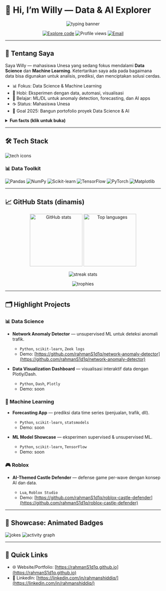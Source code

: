 # 👋 Hi, I’m Willy — Data & AI Explorer

<p align="center">
  <img src="https://readme-typing-svg.herokuapp.com?font=Fira+Code&weight=500&size=24&pause=1000&center=true&vCenter=true&width=800&lines=Halo!+Aku+Willy+%F0%9F%91%8B;Data+Science+Enthusiast+%F0%9F%9A%80;Machine+Learning+Learner+%F0%9F%A7%AA;Always+Learning%2C+Always+Exploring+%F0%9F%9A%97" alt="typing banner"/>
</p>

<p align="center">
  <a href="https://github.com/rahmanS1d1q?tab=repositories"><img src="https://img.shields.io/badge/Code-Explore-blue?logo=github" alt="Explore code"/></a>
  <img src="https://komarev.com/ghpvc/?username=rahmanS1d1q&style=flat&label=Profile+Views" alt="Profile views" />
  <a href="mailto:rahmanshiddiq09@gmail.com"><img src="https://img.shields.io/badge/Email-Contact-informational" alt="Email"/></a>
</p>

---

## 🧭 Tentang Saya

Saya Willy — mahasiswa Unesa yang sedang fokus mendalami **Data Science** dan **Machine Learning**. Ketertarikan saya ada pada bagaimana data bisa digunakan untuk analisis, prediksi, dan menciptakan solusi cerdas.

* 📊 Fokus: Data Science & Machine Learning
* 🧪 Hobi: Eksperimen dengan data, automasi, visualisasi
* 🤖 Belajar: ML/DL untuk anomaly detection, forecasting, dan AI apps
* ☕ Status: Mahasiswa Unesa
* 🎯 Goal 2025: Bangun portofolio proyek Data Science & AI

<details>
  <summary><b>Fun facts (klik untuk buka)</b></summary>
  <br/>
  • Panggilan asisten: **Nox** 😎

• Suka bikin game bertema data & AI di Roblox.

</details>

---

## 🛠️ Tech Stack

<p>
  <img src="https://skillicons.dev/icons?i=python,js,ts,nodejs,react,tailwind,linux,bash,docker,git,github,postgres,redis,aws,gcp&perline=8" alt="tech icons"/>
</p>

### 📊 Data Toolkit

<p>
  <img src="https://img.shields.io/badge/Pandas-150458?logo=pandas&logoColor=white" alt="Pandas" />
  <img src="https://img.shields.io/badge/Numpy-013243?logo=numpy&logoColor=white" alt="NumPy" />
  <img src="https://img.shields.io/badge/Scikit--Learn-F7931E?logo=scikit-learn&logoColor=white" alt="Scikit-learn" />
  <img src="https://img.shields.io/badge/TensorFlow-FF6F00?logo=tensorflow&logoColor=white" alt="TensorFlow" />
  <img src="https://img.shields.io/badge/PyTorch-EE4C2C?logo=pytorch&logoColor=white" alt="PyTorch" />
  <img src="https://img.shields.io/badge/Matplotlib-11557c?logo=plotly&logoColor=white" alt="Matplotlib" />
</p>

---

## 📈 GitHub Stats (dinamis)

<p align="center">
  <img height="170" src="https://github-readme-stats.vercel.app/api?username=rahmanS1d1q&show_icons=true&hide_border=true" alt="GitHub stats"/>
  <img height="170" src="https://github-readme-stats.vercel.app/api/top-langs/?username=rahmanS1d1q&layout=compact&hide_border=true&langs_count=8" alt="Top languages"/>
</p>

<p align="center">
  <img src="https://streak-stats.demolab.com?user=rahmanS1d1q&hide_border=true" alt="streak stats"/>
</p>

<p align="center">
  <img src="https://github-profile-trophy.vercel.app/?username=rahmanS1d1q&theme=flat&no-frame=true&row=1&column=7" alt="trophies"/>
</p>

---

## 🗂️ Highlight Projects

### 📊 Data Science

* **Network Anomaly Detector** — unsupervised ML untuk deteksi anomali trafik.

  * `Python`, `scikit-learn`, `Zeek logs`
  * Demo: [https://github.com/rahmanS1d1q/network-anomaly-detector](https://github.com/rahmanS1d1q/network-anomaly-detector)

* **Data Visualization Dashboard** — visualisasi interaktif data dengan Plotly/Dash.

  * `Python`, `Dash`, `Plotly`
  * Demo: soon

### 🤖 Machine Learning

* **Forecasting App** — prediksi data time series (penjualan, trafik, dll).

  * `Python`, `scikit-learn`, `statsmodels`
  * Demo: soon

* **ML Model Showcase** — eksperimen supervised & unsupervised ML.

  * `Python`, `scikit-learn`, `TensorFlow`
  * Demo: soon

### 🎮 Roblox

* **AI-Themed Castle Defender** — defense game per-wave dengan konsep AI dan data.

  * `Lua`, `Roblox Studio`
  * Demo: [https://github.com/rahmanS1d1q/roblox-castle-defender](https://github.com/rahmanS1d1q/roblox-castle-defender)

---

## 🧩 Showcase: Animated Badges

<p>
  <img src="https://readme-jokes.vercel.app/api" alt="jokes"/>
  <img src="https://github-readme-activity-graph.vercel.app/graph?username=rahmanS1d1q&hide_border=true" alt="activity graph"/>
</p>

---

## 🚀 Quick Links

* 🌐 Website/Portfolio: [https://rahmanS1d1q.github.io](https://rahmanS1d1q.github.io)
* 💼 LinkedIn: [https://linkedin.com/in/rahmanshiddiq/](https://linkedin.com/in/rahmanshiddiq/)
